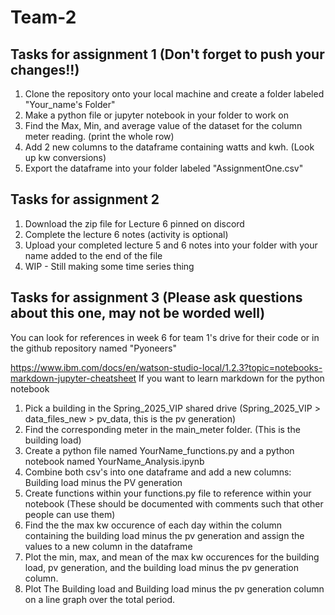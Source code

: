 # Team-2


## Tasks for assignment 1 (Don't forget to push your changes!!)
1. Clone the repository onto your local machine and create a folder labeled "Your_name's Folder"
2. Make a python file or jupyter notebook in your folder to work on
3. Find the Max, Min, and average value of the dataset for the column meter reading. (print the whole row)
4. Add 2 new columns to the dataframe containing watts and kwh. (Look up kw conversions)
5. Export the dataframe into your folder labeled "AssignmentOne.csv"

## Tasks for assignment 2
1. Download the zip file for Lecture 6 pinned on discord
2. Complete the lecture 6 notes (activity is optional)
3. Upload your completed lecture 5 and 6 notes into your folder with your name added to the end of the file
4. WIP - Still making some time series thing

## Tasks for assignment 3 (Please ask questions about this one, may not be worded well)
You can look for references in week 6 for team 1's drive for their code or in the github repository named "Pyoneers"

https://www.ibm.com/docs/en/watson-studio-local/1.2.3?topic=notebooks-markdown-jupyter-cheatsheet If you want to learn markdown for the python notebook
1. Pick a building in the Spring_2025_VIP shared drive (Spring_2025_VIP > data_files_new > pv_data, this is the pv generation)
2. Find the corresponding meter in the main_meter folder. (This is the building load)
3. Create a python file named YourName_functions.py and a python notebook named YourName_Analysis.ipynb
4. Combine both csv's into one dataframe and add a new columns: Building load minus the PV generation
5. Create functions within your functions.py file to reference within your notebook (These should be documented with comments such that other people can use them)
6. Find the the max kw occurence of each day within the column containing the building load minus the pv generation and assign the values to a new column in the dataframe
7. Plot the min, max, and mean of the max kw occurences for the building load, pv generation, and the building load minus the pv generation column.
8. Plot The Building load and Building load minus the pv generation column on a line graph over the total period.
